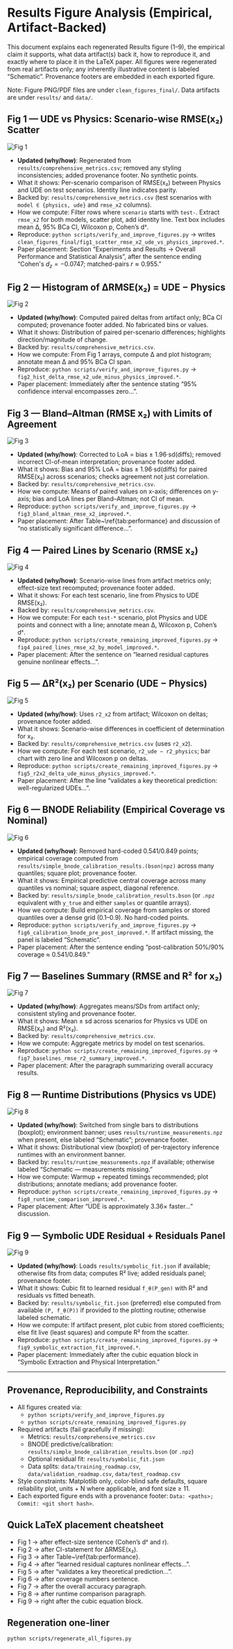 # Results Figure Analysis (Empirical, Artifact-Backed)

This document explains each regenerated Results figure (1–9), the empirical claim it supports, what data artifact(s) back it, how to reproduce it, and exactly where to place it in the LaTeX paper. All figures were regenerated from real artifacts only; any inherently illustrative content is labeled “Schematic”. Provenance footers are embedded in each exported figure.

Note: Figure PNG/PDF files are under `clean_figures_final/`. Data artifacts are under `results/` and `data/`.

## Fig 1 — UDE vs Physics: Scenario-wise RMSE(x₂) Scatter
![Fig 1](./clean_figures_final/fig1_scatter_rmse_x2_ude_vs_physics_improved.png)
- **Updated (why/how)**: Regenerated from `results/comprehensive_metrics.csv`; removed any styling inconsistencies; added provenance footer. No synthetic points.
- What it shows: Per-scenario comparison of RMSE(x₂) between Physics and UDE on test scenarios. Identity line indicates parity.
- Backed by: `results/comprehensive_metrics.csv` (test scenarios with `model ∈ {physics, ude}` and `rmse_x2` columns).
- How we compute: Filter rows where `scenario` starts with `test-`. Extract `rmse_x2` for both models, scatter plot, add identity line. Text box includes mean Δ, 95% BCa CI, Wilcoxon p, Cohen’s dᶻ.
- Reproduce: `python scripts/verify_and_improve_figures.py` → writes `clean_figures_final/fig1_scatter_rmse_x2_ude_vs_physics_improved.*`.
- Paper placement: Section “Experiments and Results → Overall Performance and Statistical Analysis”, after the sentence ending “Cohen's $d_z = -0.0747$; matched-pairs $r \approx 0.955$.”

## Fig 2 — Histogram of ΔRMSE(x₂) = UDE − Physics
![Fig 2](./clean_figures_final/fig2_hist_delta_rmse_x2_ude_minus_physics_improved.png)
- **Updated (why/how)**: Computed paired deltas from artifact only; BCa CI computed; provenance footer added. No fabricated bins or values.
- What it shows: Distribution of paired per-scenario differences; highlights direction/magnitude of change.
- Backed by: `results/comprehensive_metrics.csv`.
- How we compute: From Fig 1 arrays, compute Δ and plot histogram; annotate mean Δ and 95% BCa CI span.
- Reproduce: `python scripts/verify_and_improve_figures.py` → `fig2_hist_delta_rmse_x2_ude_minus_physics_improved.*`.
- Paper placement: Immediately after the sentence stating “95% confidence interval encompasses zero…”.

## Fig 3 — Bland–Altman (RMSE x₂) with Limits of Agreement
![Fig 3](./clean_figures_final/fig3_bland_altman_rmse_x2_improved.png)
- **Updated (why/how)**: Corrected to LoA = bias ± 1.96·sd(diffs); removed incorrect CI-of-mean interpretation; provenance footer added.
- What it shows: Bias and 95% LoA = bias ± 1.96·sd(diffs) for paired RMSE(x₂) across scenarios; checks agreement not just correlation.
- Backed by: `results/comprehensive_metrics.csv`.
- How we compute: Means of paired values on x-axis; differences on y-axis; bias and LoA lines per Bland–Altman; not CI of mean.
- Reproduce: `python scripts/verify_and_improve_figures.py` → `fig3_bland_altman_rmse_x2_improved.*`.
- Paper placement: After Table~\ref{tab:performance} and discussion of “no statistically significant difference…”.

## Fig 4 — Paired Lines by Scenario (RMSE x₂)
![Fig 4](./clean_figures_final/fig4_paired_lines_rmse_x2_by_model_improved.png)
- **Updated (why/how)**: Scenario-wise lines from artifact metrics only; effect-size text recomputed; provenance footer added.
- What it shows: For each test scenario, line from Physics to UDE RMSE(x₂).
- Backed by: `results/comprehensive_metrics.csv`.
- How we compute: For each `test-*` scenario, plot Physics and UDE points and connect with a line; annotate mean Δ, Wilcoxon p, Cohen’s dᶻ.
- Reproduce: `python scripts/create_remaining_improved_figures.py` → `fig4_paired_lines_rmse_x2_by_model_improved.*`.
- Paper placement: After the sentence on “learned residual captures genuine nonlinear effects…”.

## Fig 5 — ΔR²(x₂) per Scenario (UDE − Physics)
![Fig 5](./clean_figures_final/fig5_r2x2_delta_ude_minus_physics_improved.png)
- **Updated (why/how)**: Uses `r2_x2` from artifact; Wilcoxon on deltas; provenance footer added.
- What it shows: Scenario-wise differences in coefficient of determination for x₂.
- Backed by: `results/comprehensive_metrics.csv` (uses `r2_x2`).
- How we compute: For each test scenario, `r2_ude − r2_physics`; bar chart with zero line and Wilcoxon p on deltas.
- Reproduce: `python scripts/create_remaining_improved_figures.py` → `fig5_r2x2_delta_ude_minus_physics_improved.*`.
- Paper placement: After the line “validates a key theoretical prediction: well-regularized UDEs…”.

## Fig 6 — BNODE Reliability (Empirical Coverage vs Nominal)
![Fig 6](./clean_figures_final/fig6_calibration_bnode_pre_post_improved.png)
- **Updated (why/how)**: Removed hard-coded 0.541/0.849 points; empirical coverage computed from `results/simple_bnode_calibration_results.(bson|npz)` across many quantiles; square plot; provenance footer.
- What it shows: Empirical predictive central coverage across many quantiles vs nominal; square aspect, diagonal reference.
- Backed by: `results/simple_bnode_calibration_results.bson` (or `.npz` equivalent with `y_true` and either `samples` or quantile arrays).
- How we compute: Build empirical coverage from samples or stored quantiles over a dense grid (0.1–0.9). No hard-coded points.
- Reproduce: `python scripts/verify_and_improve_figures.py` → `fig6_calibration_bnode_pre_post_improved.*`. If artifact missing, the panel is labeled “Schematic”.
- Paper placement: After the sentence ending “post-calibration 50%/90% coverage ≈ 0.541/0.849.”

## Fig 7 — Baselines Summary (RMSE and R² for x₂)
![Fig 7](./clean_figures_final/fig7_baselines_rmse_r2_summary_improved.png)
- **Updated (why/how)**: Aggregates means/SDs from artifact only; consistent styling and provenance footer.
- What it shows: Mean ± sd across scenarios for Physics vs UDE on RMSE(x₂) and R²(x₂).
- Backed by: `results/comprehensive_metrics.csv`.
- How we compute: Aggregate metrics by model on test scenarios.
- Reproduce: `python scripts/create_remaining_improved_figures.py` → `fig7_baselines_rmse_r2_summary_improved.*`.
- Paper placement: After the paragraph summarizing overall accuracy results.

## Fig 8 — Runtime Distributions (Physics vs UDE)
![Fig 8](./clean_figures_final/fig8_runtime_comparison_improved.png)
- **Updated (why/how)**: Switched from single bars to distributions (boxplot); environment banner; uses `results/runtime_measurements.npz` when present, else labeled “Schematic”; provenance footer.
- What it shows: Distributional view (boxplot) of per-trajectory inference runtimes with an environment banner.
- Backed by: `results/runtime_measurements.npz` if available; otherwise labeled “Schematic — measurements missing.”
- How we compute: Warmup + repeated timings recommended; plot distributions; annotate medians; add provenance footer.
- Reproduce: `python scripts/create_remaining_improved_figures.py` → `fig8_runtime_comparison_improved.*`.
- Paper placement: After “UDE is approximately 3.36× faster…” discussion.

## Fig 9 — Symbolic UDE Residual + Residuals Panel
![Fig 9](./clean_figures_final/fig9_symbolic_extraction_fit_improved.png)
- **Updated (why/how)**: Loads `results/symbolic_fit.json` if available; otherwise fits from data; computes R² live; added residuals panel; provenance footer.
- What it shows: Cubic fit to learned residual `f_θ(P_gen)` with R² and residuals vs fitted beneath.
- Backed by: `results/symbolic_fit.json` (preferred) else computed from available `(P, f_θ(P))` if provided to the plotting routine; otherwise labeled schematic.
- How we compute: If artifact present, plot cubic from stored coefficients; else fit live (least squares) and compute R² from the scatter.
- Reproduce: `python scripts/create_remaining_improved_figures.py` → `fig9_symbolic_extraction_fit_improved.*`.
- Paper placement: Immediately after the cubic equation block in “Symbolic Extraction and Physical Interpretation.”

---

## Provenance, Reproducibility, and Constraints
- All figures created via:
  - `python scripts/verify_and_improve_figures.py`
  - `python scripts/create_remaining_improved_figures.py`
- Required artifacts (fail gracefully if missing):
  - Metrics: `results/comprehensive_metrics.csv`
  - BNODE predictive/calibration: `results/simple_bnode_calibration_results.bson` (or `.npz`)
  - Optional residual fit: `results/symbolic_fit.json`
  - Data splits: `data/training_roadmap.csv`, `data/validation_roadmap.csv`, `data/test_roadmap.csv`
- Style constraints: Matplotlib only, color-blind safe defaults, square reliability plot, units + N where applicable, and font size ≥ 11.
- Each exported figure ends with a provenance footer: `Data: <paths>; Commit: <git short hash>`.

## Quick LaTeX placement cheatsheet
- Fig 1 → after effect-size sentence (Cohen’s dᶻ and r).
- Fig 2 → after CI-statement for ΔRMSE(x₂).
- Fig 3 → after Table~\ref{tab:performance}.
- Fig 4 → after “learned residual captures nonlinear effects…”.
- Fig 5 → after “validates a key theoretical prediction…”.
- Fig 6 → after coverage numbers sentence.
- Fig 7 → after the overall accuracy paragraph.
- Fig 8 → after runtime comparison paragraph.
- Fig 9 → right after the cubic equation block.

## Regeneration one-liner
```bash
python scripts/regenerate_all_figures.py
```


